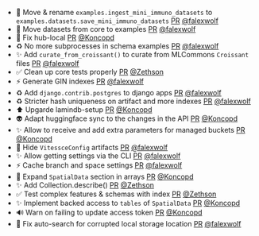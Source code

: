 - 🚚 Move & rename `examples.ingest_mini_immuno_datasets` to `examples.datasets.save_mini_immuno_datasets` [PR](https://github.com/laminlabs/lamindb/pull/2993) [@falexwolf](https://github.com/falexwolf)
- 🚚 Move datasets from core to examples [PR](https://github.com/laminlabs/lamindb/pull/2992) [@falexwolf](https://github.com/falexwolf)
- 💚 Fix hub-local [PR](https://github.com/laminlabs/lamindb-setup/pull/1115) [@Koncopd](https://github.com/Koncopd)
- ♻️ No more subprocesses in schema examples [PR](https://github.com/laminlabs/lamindb/pull/2991) [@falexwolf](https://github.com/falexwolf)
- ✨ Add `curate_from_croissant()` to curate from MLCommons `Croissant` files [PR](https://github.com/laminlabs/lamindb/pull/2989) [@falexwolf](https://github.com/falexwolf)
- ✅ Clean up core tests properly [PR](https://github.com/laminlabs/lamindb/pull/2984) [@Zethson](https://github.com/Zethson)
- ⚡️ Generate GIN indexes [PR](https://github.com/laminlabs/lamindb/pull/2987) [@falexwolf](https://github.com/falexwolf)
- ♻️ Add `django.contrib.postgres` to django apps [PR](https://github.com/laminlabs/lamindb-setup/pull/1114) [@falexwolf](https://github.com/falexwolf)
- ♻️ Stricter hash uniqueness on artifact and more indexes [PR](https://github.com/laminlabs/lamindb/pull/2983) [@falexwolf](https://github.com/falexwolf)
- ⬆️ Upgarde lamindb-setup [PR](https://github.com/laminlabs/lamindb/pull/2986) [@Koncopd](https://github.com/Koncopd)
- 👽️ Adapt huggingface sync to the changes in the API [PR](https://github.com/laminlabs/lamindb-setup/pull/1113) [@Koncopd](https://github.com/Koncopd)
- ✨ Allow to receive and add extra parameters for managed buckets [PR](https://github.com/laminlabs/lamindb-setup/pull/1112) [@Koncopd](https://github.com/Koncopd)
- 🚸 Hide `VitessceConfig` artifacts [PR](https://github.com/laminlabs/lamindb/pull/2982) [@falexwolf](https://github.com/falexwolf)
- ✨ Allow getting settings via the CLI [PR](https://github.com/laminlabs/lamin-cli/pull/147) [@falexwolf](https://github.com/falexwolf)
- ⚡️ Cache branch and space settings [PR](https://github.com/laminlabs/lamindb-setup/pull/1111) [@falexwolf](https://github.com/falexwolf)
- 📝 Expand `SpatialData` section in arrays [PR](https://github.com/laminlabs/lamindb/pull/2978) [@Koncopd](https://github.com/Koncopd)
- ✨ Add Collection.describe() [PR](https://github.com/laminlabs/lamindb/pull/2975) [@Zethson](https://github.com/Zethson)
- ✅ Test complex features & schemas with index [PR](https://github.com/laminlabs/lamindb/pull/2970) [@Zethson](https://github.com/Zethson)
- ✨ Implement backed access to `tables` of `SpatialData`  [PR](https://github.com/laminlabs/lamindb/pull/2968) [@Koncopd](https://github.com/Koncopd)
- 🔊 Warn on failing to update access token [PR](https://github.com/laminlabs/lamindb-setup/pull/1110) [@Koncopd](https://github.com/Koncopd)
- 🐛 Fix auto-search for corrupted local storage location [PR](https://github.com/laminlabs/lamindb-setup/pull/1109) [@falexwolf](https://github.com/falexwolf)

